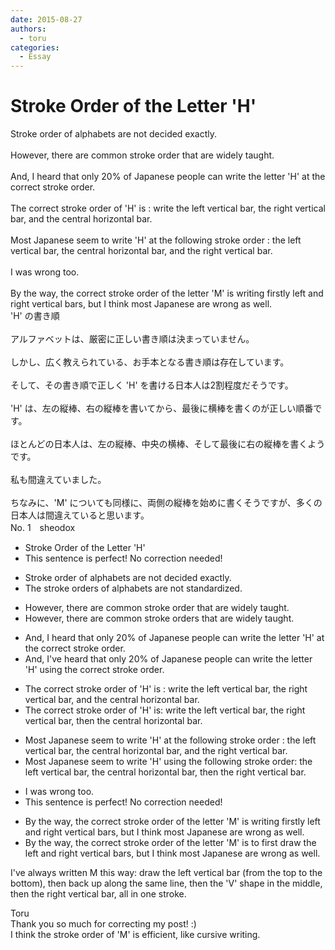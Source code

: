 ```yaml
---
date: 2015-08-27
authors:
  - toru
categories:
  - Essay
---
```


<h1 id="subject_show">Stroke Order of the Letter 'H'</h1>
<div class="date" hidden>Aug 27, 2015 10:32</div>
<div id="post"><div id="body_show_ori">
Stroke order of alphabets are not decided exactly.<br/><br/>However, there are common stroke order that are widely taught.<br/><br/>And, I heard that only 20% of Japanese people can write the letter 'H' at the correct stroke order.<br/><br/>The correct stroke order of 'H' is : write the left vertical bar, the right vertical bar, and the central horizontal bar.<br/><br/>Most Japanese seem to write 'H' at the following stroke order : the left vertical bar, the central horizontal bar, and the right vertical bar.<br/><br/>I was wrong too.<br/><br/>By the way, the correct stroke order of the letter 'M' is writing firstly left and right vertical bars, but I think most Japanese are wrong as well.
</div></div>

<!-- more -->

<div id="post_ja"><div id="body_show_mo">
'H' の書き順<br/><br/>アルファベットは、厳密に正しい書き順は決まっていません。<br/><br/>しかし、広く教えられている、お手本となる書き順は存在しています。<br/><br/>そして、その書き順で正しく 'H' を書ける日本人は2割程度だそうです。<br/><br/>'H' は、左の縦棒、右の縦棒を書いてから、最後に横棒を書くのが正しい順番です。<br/><br/>ほとんどの日本人は、左の縦棒、中央の横棒、そして最後に右の縦棒を書くようです。<br/><br/>私も間違えていました。<br/><br/>ちなみに、'M' についても同様に、両側の縦棒を始めに書くそうですが、多くの日本人は間違えていると思います。
</div></div>
<div id="block"><div class="first_name"> No. 1　<span class="just_name">sheodox</span></div><div id="block2">
<ul class="correction_field">
<li class="incorrect">Stroke Order of the Letter 'H'</li>
<li class="corrected perfect">This sentence is perfect! No correction needed!</li>
</ul>
<ul class="correction_field">
<li class="incorrect">Stroke order of alphabets are not decided exactly.</li>
<li class="corrected correct">
<span class="f_blue">The s</span>troke order<span class="f_blue">s</span> of alphabets are not <span class="f_blue">standardized</span>.
</li>
</ul>
<ul class="correction_field">
<li class="incorrect">However, there are common stroke order that are widely taught.</li>
<li class="corrected correct">
However, there are common stroke order<span class="f_blue">s</span> that are widely taught.
</li>
</ul>
<ul class="correction_field">
<li class="incorrect">And, I heard that only 20% of Japanese people can write the letter 'H' at the correct stroke order.</li>
<li class="corrected correct">
And, I<span class="f_blue">'ve</span> heard that only 20% of Japanese people can write the letter 'H' <span class="f_blue">using</span> the correct stroke order.
</li>
</ul>
<ul class="correction_field">
<li class="incorrect">The correct stroke order of 'H' is : write the left vertical bar, the right vertical bar, and the central horizontal bar.</li>
<li class="corrected correct">
The correct stroke order of 'H' is: write the left vertical bar, the right vertical bar, <span class="f_blue">then</span> the central horizontal bar.
</li>
</ul>
<ul class="correction_field">
<li class="incorrect">Most Japanese seem to write 'H' at the following stroke order : the left vertical bar, the central horizontal bar, and the right vertical bar.</li>
<li class="corrected correct">
Most Japanese seem to write 'H' <span class="f_blue">using</span> the following stroke order: the left vertical bar, the central horizontal bar, <span class="f_blue">then</span> the right vertical bar.
</li>
</ul>
<ul class="correction_field">
<li class="incorrect">I was wrong too.</li>
<li class="corrected perfect">This sentence is perfect! No correction needed!</li>
</ul>
<ul class="correction_field">
<li class="incorrect">By the way, the correct stroke order of the letter 'M' is writing firstly left and right vertical bars, but I think most Japanese are wrong as well.</li>
<li class="corrected correct">
By the way, the correct stroke order of the letter 'M' is <span class="f_blue">to first draw the </span>left and right vertical bars, but I think most Japanese are wrong as well.
</li>
</ul>
<p class="comment_small">
 I've always written M this way: draw the left vertical bar (from the top to the bottom), then back up along the same line, then the 'V' shape in the middle, then the right vertical bar, all in one stroke.
</p>

</div><div class="name"><span class="just_name">Toru</span><br>
Thank you so much for correcting my post! :)<br/>I think the stroke order of 'M' is efficient, like cursive writing.
</div>
</div>
